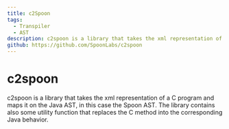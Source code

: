 ```yaml
---
title: c2Spoon
tags:
  - Transpiler
  - AST
description: c2spoon is a library that takes the xml representation of a C program and maps it on the Java AST.
github: https://github.com/SpoonLabs/c2spoon
---
```


# c2spoon

c2spoon is a library that takes the xml representation of a C program and maps it on the Java AST, in this case the Spoon AST. The library contains also some utility function that replaces the C method into the corresponding Java behavior.

